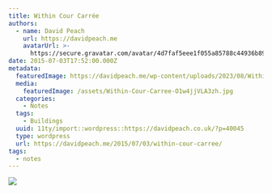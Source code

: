 ```yaml
---
title: Within Cour Carrée
authors:
  - name: David Peach
    url: https://davidpeach.me
    avatarUrl: >-
      https://secure.gravatar.com/avatar/4d7faf5eee1f055a85788c44936b8995eaab6dfb004e7854ec747ccb272e91ee?s=96&d=mm&r=g
date: 2015-07-03T17:52:00.000Z
metadata:
  featuredImage: https://davidpeach.me/wp-content/uploads/2023/08/Within-Cour-Carree.jpg
  media:
    featuredImage: /assets/Within-Cour-Carree-O1w4jjVLA3zh.jpg
  categories:
    - Notes
  tags:
    - Buildings
  uuid: 11ty/import::wordpress::https://davidpeach.co.uk/?p=40045
  type: wordpress
  url: https://davidpeach.me/2015/07/03/within-cour-carree/
tags:
  - notes
---
```

[![](/assets/Within-Cour-Carree-1024x768-mMjOUOGXdSXK.jpg)](/assets/Within-Cour-Carree-1024x768-mMjOUOGXdSXK.jpg)